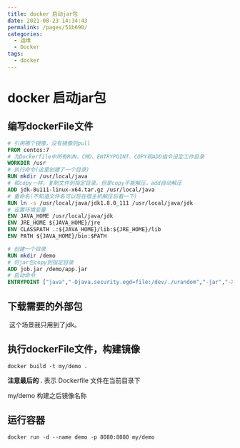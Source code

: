 ```yaml
---
title: docker 启动jar包
date: 2021-08-23 14:34:43
permalink: /pages/51b690/
categories:
  - 运维
  - Docker
tags:
  - docker
---
```

# docker 启动jar包

## 编写dockerFile文件

```dockerfile
# 引用哪个镜像，没有镜像则pull
FROM centos:7
# 为Dockerfile中所有RUN、CMD、ENTRYPOINT、COPY和ADD指令设定工作目录
WORKDIR /usr
# 执行命令(这里创建了一个目录)
RUN mkdir /usr/local/java
# 和copy一样，复制文件到指定目录，但是copy不能解压，add自动解压
ADD jdk-8u111-linux-x64.tar.gz /usr/local/java
# 重命名(不知道文件名可以现在宿主机解压后看一下)
RUN ln -s /usr/local/java/jdk1.8.0_111 /usr/local/java/jdk 
# 设置环境变量 
ENV JAVA_HOME /usr/local/java/jdk 
ENV JRE_HOME ${JAVA_HOME}/jre 
ENV CLASSPATH .:${JAVA_HOME}/lib:${JRE_HOME}/lib 
ENV PATH ${JAVA_HOME}/bin:$PATH 

# 创建一个目录
RUN mkdir /demo
# 将jar包copy到指定目录
ADD job.jar /demo/app.jar
# 启动命令
ENTRYPOINT ["java","-Djava.security.egd=file:/dev/./urandom","-jar","-Xmx512m","-Xms512m","/demo/app.jar"]

```

## 下载需要的外部包

​		这个场景我只用到了jdk。

## 执行dockerFile文件，构建镜像

```shell
docker build -t my/demo .
```

**注意最后的 .**  表示 Dockerfile 文件在当前目录下

my/demo  构建之后镜像名称

## 运行容器

```shell
docker run -d --name demo -p 8080:8080 my/demo
```



